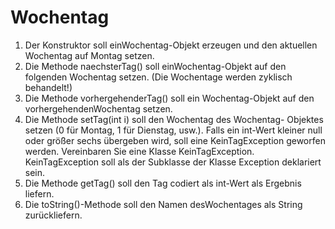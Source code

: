 # Wochentag
1. Der Konstruktor soll einWochentag-Objekt erzeugen und den aktuellen Wochentag auf Montag setzen. 
2. Die Methode naechsterTag() soll einWochentag-Objekt auf den folgenden Wochentag setzen. (Die Wochentage werden zyklisch behandelt!) 
3. Die Methode vorhergehenderTag() soll ein Wochentag-Objekt auf den vorhergehendenWochentag setzen.
4. Die Methode setTag(int i) soll den Wochentag des Wochentag- Objektes setzen (0 für Montag, 1 für Dienstag, usw.). Falls ein int-Wert kleiner null oder größer sechs übergeben wird, soll eine KeinTagException geworfen werden. Vereinbaren Sie eine Klasse KeinTagException. KeinTagException soll als der Subklasse der Klasse Exception deklariert sein.
5. Die Methode getTag() soll den Tag codiert als int-Wert als Ergebnis liefern.
6. Die toString()-Methode soll den Namen desWochentages als String zurückliefern.
